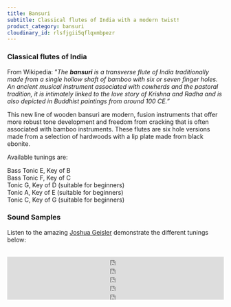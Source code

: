 ```yaml
---
title: Bansuri
subtitle: Classical flutes of India with a modern twist!
product_category: bansuri
cloudinary_id: rlsfjgii5qflqxmbpezr
---
```


### Classical flutes of India

From Wikipedia: ”_The **bansuri** is a transverse flute of India traditionally made from a single hollow shaft of bamboo with six or seven finger holes. An ancient musical instrument associated with cowherds and the pastoral tradition, it is intimately linked to the love story of Krishna and Radha and is also depicted in Buddhist paintings from around 100 CE.”_

This new line of wooden bansuri are modern, fusion instruments that offer more robust tone development and freedom from cracking that is often associated with bamboo instruments. These flutes are six hole versions made from a selection of hardwoods with a lip plate made from black ebonite.

Available tunings are:

Bass Tonic E, Key of B  
Bass Tonic F, Key of C  
Tonic G, Key of D (suitable for beginners)  
Tonic A, Key of E (suitable for beginners)  
Tonic C, Key of G (suitable for beginners)

### Sound Samples

Listen to the amazing <a href="http://www.joshuageisler.com" target="_blank">Joshua Geisler</a> demonstrate the different tunings below:<br/><br/>

<div class="callout">
<iframe scrolling="no" src="https://w.soundcloud.com/player/?url=https%3A//api.soundcloud.com/tracks/213868164&amp;color=ff5500&amp;inverse=false&amp;auto_play=false&amp;show_user=true" height="20" frameborder="no" width="100%"></iframe>

<iframe scrolling="no" src="https://w.soundcloud.com/player/?url=https%3A//api.soundcloud.com/tracks/197312695&amp;color=ff5500&amp;inverse=false&amp;auto_play=false&amp;show_user=true" height="20" frameborder="no" width="100%"></iframe>

<iframe scrolling="no" src="https://w.soundcloud.com/player/?url=https%3A//api.soundcloud.com/tracks/213867638&amp;color=ff5500&amp;inverse=false&amp;auto_play=false&amp;show_user=true" height="20" frameborder="no" width="100%"></iframe>

<iframe scrolling="no" src="https://w.soundcloud.com/player/?url=https%3A//api.soundcloud.com/tracks/310431426&amp;color=ff5500&amp;inverse=false&amp;auto_play=false&amp;show_user=true" height="20" frameborder="no" width="100%"></iframe>

<iframe scrolling="no" src="https://w.soundcloud.com/player/?url=https%3A//api.soundcloud.com/tracks/310349580&amp;color=ff5500&amp;inverse=false&amp;auto_play=false&amp;show_user=true" height="20" frameborder="no" width="100%"></iframe>
</div>
